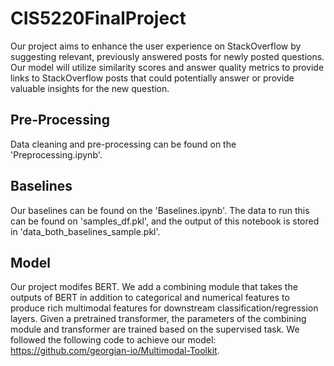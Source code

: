 # CIS5220FinalProject
Our project aims to enhance the user experience on StackOverflow by suggesting relevant, previously answered posts for newly posted questions. Our model will utilize similarity scores and answer quality metrics to provide links to StackOverflow posts that could potentially answer or provide valuable insights for the new question.

## Pre-Processing
Data cleaning and pre-processing can be found on the 'Preprocessing.ipynb'.

## Baselines
Our baselines can be found on the 'Baselines.ipynb'. The data to run this can be found on 'samples_df.pkl', and the output of this notebook is stored in 'data_both_baselines_sample.pkl'.

## Model
Our project modifes BERT. We add a combining module that takes the outputs of BERT in addition to categorical and numerical features to produce rich multimodal features for downstream classification/regression layers. Given a pretrained transformer, the parameters of the combining module and transformer are trained based on the supervised task. We followed the following code to achieve our model: https://github.com/georgian-io/Multimodal-Toolkit.

